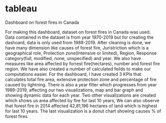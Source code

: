 # tableau
Dashboard on forest fires in Canada

For making this dashboard, dataset on forest fires in Canada was used. Data contained in the dataset is from year 1970-2019 but for creating the dashoard, data is only used from 1989-2019. After cleaning is done, we have many dimension like causes of forest fire, Juristriction which is a geographical role, Protection zone(Intensive or limited), Region, Response category(full, modified, none, unspecified) and year. We also have measures like area affected by forrest fire(hectares), number and forest fire region. We have also created a number of calculated feilds to make our computations easier. 
For the dashboard, I have created 3 KPIs that calculates total fire area, extensive protection zone and percentage of fire caused by lightning. There is also a year filter which progresses from year 1989-2019, affecting our two visualizations, map and bar graph and showing dynamic data for each year. Two other visualizations are created which shows us area affected by fire for last 10 years, We can also observe that forest fire in 2014 affected 42,81,196 hectares of land which is highest for last 10 years. The last visualization is a donut chart showing causes % of forest fires.

